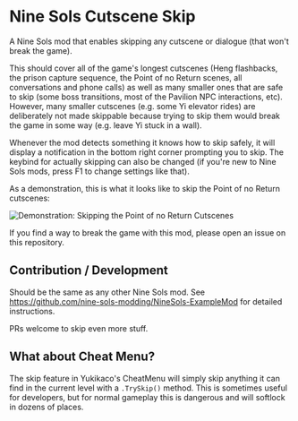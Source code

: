 # Nine Sols Cutscene Skip

A Nine Sols mod that enables skipping any cutscene or dialogue (that won't break the game).

This should cover all of the game's longest cutscenes (Heng flashbacks, the prison capture sequence, the Point of no Return scenes, all conversations and phone calls) as well as many smaller ones that are safe to skip (some boss transitions, most of the Pavilion NPC interactions, etc). However, many smaller cutscenes (e.g. some Yi elevator rides) are deliberately not made skippable because trying to skip them would break the game in some way (e.g. leave Yi stuck in a wall).

Whenever the mod detects something it knows how to skip safely, it will display a notification in the bottom right corner prompting you to skip. The keybind for actually skipping can also be changed (if you're new to Nine Sols mods, press F1 to change settings like that).

As a demonstration, this is what it looks like to skip the Point of no Return cutscenes:

![Demonstration: Skipping the Point of no Return Cutscenes](https://github.com/Ixrec/NineSolsCutsceneSkip/blob/main/ponr_demo.gif?raw=true)

If you find a way to break the game with this mod, please open an issue on this repository.

## Contribution / Development

Should be the same as any other Nine Sols mod. See https://github.com/nine-sols-modding/NineSols-ExampleMod for detailed instructions.

PRs welcome to skip even more stuff.

## What about Cheat Menu?

The skip feature in Yukikaco's CheatMenu will simply skip anything it can find in the current level with a `.TrySkip()` method. This is sometimes useful for developers, but for normal gameplay this is dangerous and will softlock in dozens of places.
